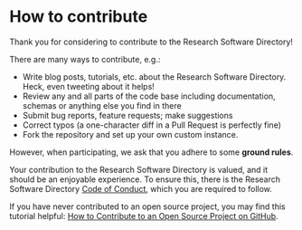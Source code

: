 # How to contribute

Thank you for considering to contribute to the Research Software Directory!

There are many ways to contribute, e.g.:

- Write blog posts, tutorials, etc. about the Research Software Directory. Heck, even tweeting about it helps!
- Review any and all parts of the code base including documentation, schemas or anything else you find in there
- Submit bug reports, feature requests; make suggestions
- Correct typos (a one-character diff in a Pull Request is perfectly fine)
- Fork the repository and set up your own custom instance.

However, when participating, we ask that you adhere to some **ground rules**.

Your contribution to the Research Software Directory is valued, and it should be an enjoyable experience.
To ensure this, there is the Research Software Directory
[Code of Conduct](/.github/CODE_OF_CONDUCT.md), which you are required to follow.

If you have never contributed to an open source project, you may find this tutorial helpful:
[How to Contribute to an Open Source Project on GitHub](https://egghead.io/series/how-to-contribute-to-an-open-source-project-on-github).
